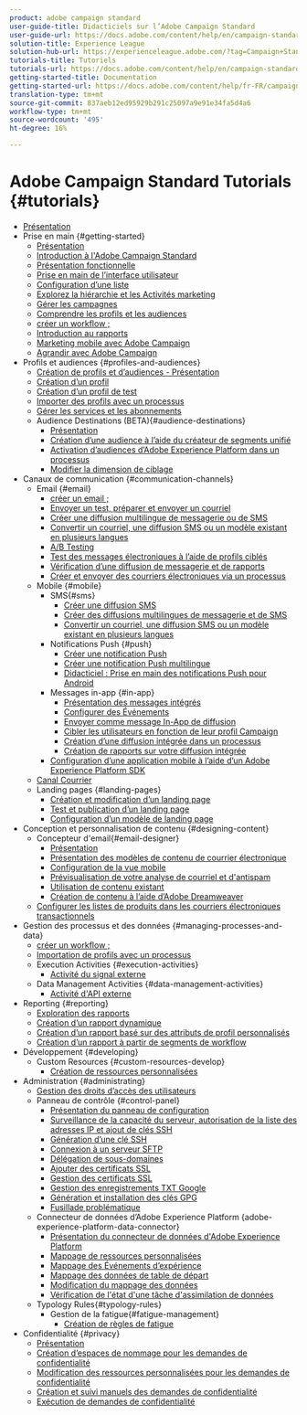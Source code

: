```yaml
---
product: adobe campaign standard
user-guide-title: Didacticiels sur l’Adobe Campaign Standard
user-guide-url: https://docs.adobe.com/content/help/en/campaign-standard-learn/tutorials/overview.html
solution-title: Experience League
solution-hub-url: https://experienceleague.adobe.com/?tag=Campaign+Standard#recommended/solutions/campaign
tutorials-title: Tutoriels
tutorials-url: https://docs.adobe.com/content/help/en/campaign-standard-learn/tutorials/overview.html
getting-started-title: Documentation
getting-started-url: https://docs.adobe.com/content/help/fr-FR/campaign-standard/using/campaign-standard-home.html
translation-type: tm+mt
source-git-commit: 837aeb12ed95929b291c25097a9e91e34fa5d4a6
workflow-type: tm+mt
source-wordcount: '495'
ht-degree: 16%

---
```



# Adobe Campaign Standard Tutorials {#tutorials}

+ [Présentation](/help/overview.md)
+ Prise en main {#getting-started}
   + [Présentation](/help/getting-started/getting-started-overview.md)
   + [Introduction à l&#39;Adobe Campaign Standard](/help/getting-started/adobe-campaign-standard-introduction.md)
   + [Présentation fonctionnelle](/help/getting-started/functional-overview.md)
   + [Prise en main de l’interface utilisateur](/help/getting-started/getting-started-with-the-ui.md)
   + [Configuration d’une liste](/help/getting-started/configure-a-list.md)
   + [Explorez la hiérarchie et les Activités marketing](/help/getting-started/explore-hierarchy-and-marketing-activities.md)
   + [Gérer les campagnes](/help/getting-started/managing-campaigns.md)
   + [Comprendre les profils et les audiences](/help/getting-started/understanding-profiles-and-audiences.md)
   + [créer un workflow ;](/help/managing-processes-and-data/create-workflow.md)
   + [Introduction au rapports](/help/getting-started/reporting-with-adobe-campaign-introduction.md)
   + [Marketing mobile avec Adobe Campaign](/help/getting-started/mobile-marketing-with-adobe-campaign.md)
   + [Agrandir avec Adobe Campaign](/help/getting-started/growing-with-adobe-campaign.md)
+ Profils et audiences {#profiles-and-audiences}
   + [Création de profils et d’audiences - Présentation](/help/profiles-and-audiences/creating-profiles-and-audiences.md)
   + [Création d’un profil](/help/profiles-and-audiences/creating-a-profile.md)
   + [Création d’un profil de test](/help/profiles-and-audiences/test-profiles.md)
   + [Importer des profils avec un processus](/help/managing-processes-and-data/importing-profiles.md)
   + [Gérer les services et les abonnements](/help/managing-processes-and-data/services-and-subscriptions.md)
   + Audience Destinations (BETA){#audience-destinations}
      + [Présentation](/help/profiles-and-audiences/audience-destinations/audience-destinations-overview.md)
      + [Création d’une audience à l’aide du créateur de segments unifié](/help/profiles-and-audiences/audience-destinations/creating-audiences-using-segment-builder.md)
      + [Activation d’audiences d’Adobe Experience Platform dans un processus](/help/profiles-and-audiences/audience-destinations/activating-aep-audiences.md)
      + [Modifier la dimension de ciblage](/help/profiles-and-audiences/audience-destinations/changing-targeting-dimension.md)
+ Canaux de communication {#communication-channels}
   + Email {#email}
      + [créer un email ;](/help/communication-channels/email/create-email-from-homepage.md)
      + [Envoyer un test, préparer et envoyer un courriel](/help/communication-channels/email/sending-test-preparing-sending-email.md)
      + [Créer une diffusion multilingue de messagerie ou de SMS](/help/communication-channels/create-multilingual-deliveries.md)
      + [Convertir un courriel, une diffusion SMS ou un modèle existant en plusieurs langues](/help/communication-channels/covert-into-multilingual-deliveries.md)
      + [A/B Testing](/help/communication-channels/email/a-b-testing.md)
      + [Test des messages électroniques à l’aide de profils ciblés](/help/communication-channels/email/profile-substitution.md)
      + [Vérification d’une diffusion de messagerie et de rapports](/help/communication-channels/email/reviewing-personalized-email-delivery-and-reports.md)
      + [Créer et envoyer des courriers électroniques via un processus](/help/communication-channels/email/create-and-send-emails-via-workflow.md)
   + Mobile {#mobile}
      + SMS{#sms}
         + [Créer une diffusion SMS](/help/communication-channels/mobile/sms/sms-delivery.md)
         + [Créer des diffusions multilingues de messagerie et de SMS](/help/communication-channels/create-multilingual-deliveries.md)
         + [Convertir un courriel, une diffusion SMS ou un modèle existant en plusieurs langues](/help/communication-channels/covert-into-multilingual-deliveries.md)
      + Notifications Push {#push}
         + [Créer une notification Push](/help/communication-channels/mobile/push-notifications/creating-a-push-notification.md)
         + [Créer une notification Push multilingue](/help/communication-channels/mobile/push-notifications/creating-multilingual-push-notifications.md)
         + [Didacticiel : Prise en main des notifications Push pour Android](https://docs.adobe.com/content/help/en/campaign-standard-learn/getting-started-with-push-notifications-android/introduction.html)
      + Messages in-app {#in-app}
         + [Présentation des messages intégrés](/help/communication-channels/mobile/in-app/in-app-message-overview.md)
         + [Configurer des Événements](/help/communication-channels/mobile/in-app/configure-events.md)
         + [Envoyer comme message In-App de diffusion](/help/communication-channels/mobile/in-app/broadcast-in-app-message.md)
         + [Cibler les utilisateurs en fonction de leur profil Campaign](/help/communication-channels/mobile/in-app/target-users-based-on-campaign-profile.md)
         + [Création d’une diffusion intégrée dans un processus](/help/communication-channels/mobile/in-app/in-app-activity.md)
         + [Création de rapports sur votre diffusion intégrée](/help/communication-channels/mobile/in-app/in-app-reporting.md)
      + [Configuration d’une application mobile à l’aide d’un Adobe Experience Platform SDK](/help/communication-channels/mobile/configure-mobile-apps-using-aep-sdk.md)
   + [Canal Courrier](/help/communication-channels/direct-mail/directmail.md)
   + Landing pages {#landing-pages}
      + [Création et modification d’un landing page](/help/communication-channels/landing-pages/landing-page-create-and-edit.md)
      + [Test et publication d’un landing page](/help/communication-channels/landing-pages/landing-page-test-and-publish.md)
      + [Configuration d’un modèle de landing page](/help/communication-channels/landing-pages/landing-page-configure-templates.md)
+ Conception et personnalisation de contenu {#designing-content}
   + Concepteur d&#39;email{#email-designer}
      + [Présentation](/help/designing-content/email-designer/email-designer-overview.md)
      + [Présentation des modèles de contenu de courrier électronique](/help/designing-content/email-designer/email-content-templates.md)
      + [Configuration de la vue mobile](/help/designing-content/email-designer/configure-the-mobile-view.md)
      + [Prévisualisation de votre analyse de courriel et d&#39;antispam](/help/designing-content/email-designer/preview-your-email.md)
      + [Utilisation de contenu existant](/help/designing-content/email-designer/working-with-existing-content.md)
      + [Création de contenu à l’aide d’Adobe Dreamweaver](/help/designing-content/email-designer/dreamweaver-integration.md)
   + [Configurer les listes de produits dans les courriers électroniques transactionnels](/help/designing-content/product-listings-in-transactional-email.md)
+ Gestion des processus et des données {#managing-processes-and-data}
   + [créer un workflow ;](/help/managing-processes-and-data/create-workflow.md)
   + [Importation de profils avec un processus](/help/managing-processes-and-data/importing-profiles.md)
   + Execution Activities {#execution-activities}
      + [Activité du signal externe](/help/managing-processes-and-data/execution-activities/external-signal-activity.md)
   + Data Management Activities {#data-management-activities}
      + [Activité d&#39;API externe](/help/managing-processes-and-data/data-management-activities/external-api-activity.md)
+ Reporting {#reporting}
   + [Exploration des rapports](/help/getting-started/exploring-reports.md)
   + [Création d’un rapport dynamique](/help/reporting/creating-a-dynamic-report.md)
   + [Création d’un rapport basé sur des attributs de profil personnalisés](/help/reporting/custom-profile-attributes-dynamic-reports.md)
   + [Création d’un rapport à partir de segments de workflow](/help/reporting/report-on-workflow-segments.md)
+ Développement {#developing}
   + Custom Resources {#custom-resources-develop}
      + [Création de ressources personnalisées](/help/managing-processes-and-data/custom-resources/creating-custom-resources.md)
+ Administration {#administrating}
   + [Gestion des droits d’accès des utilisateurs](/help/administrating/managing-user-access-rights.md)
   + Panneau de contrôle {#control-panel}
      + [Présentation du panneau de configuration](/help/administrating/control-panel/control-panel-overview.md)
      + [Surveillance de la capacité du serveur, autorisation de la liste des adresses IP et ajout de clés SSH](/help/administrating/control-panel/monitoring-server-capacity-allow-listing-adding-ssh-key.md)
      + [Génération d’une clé SSH](/help/administrating/control-panel/generate-ssh-key.md)
      + [Connexion à un serveur SFTP](/help/administrating/control-panel/connect-to-sftp-server.md)
      + [Délégation de sous-domaines](/help/administrating/control-panel/subdomain-delegation.md)
      + [Ajouter des certificats SSL](/help/administrating/control-panel/adding-ssl-certificates.md)
      + [Gestion des certificats SSL](/help/administrating/control-panel/managing-ssl-certificates.md)
      + [Gestion des enregistrements TXT Google](/help/administrating/control-panel/google-txt-record-management.md)
      + [Génération et installation des clés GPG](/help/administrating/control-panel/generating-and-installing-gpg-keys.md)
      + [Fusillade problématique](/help/administrating/control-panel/trouble-shooting.md)
   + Connecteur de données d’Adobe Experience Platform {adobe-experience-platform-data-connector}
      + [Présentation du connecteur de données d&#39;Adobe Experience Platform](/help/administrating/adobe-experience-platform-data-connector/understanding-the-adobe-experience-platform-data-connector.md)
      + [Mappage de ressources personnalisées](/help/administrating/adobe-experience-platform-data-connector/mapping-custom-resources.md)
      + [Mappage des Événements d’expérience](/help/administrating/adobe-experience-platform-data-connector/mapping-experience-events.md)
      + [Mappage des données de table de départ](/help/administrating/adobe-experience-platform-data-connector/mapping-seed-table-data.md)
      + [Modification du mappage des données](/help/administrating/adobe-experience-platform-data-connector/modifying-data-mapping.md)
      + [Vérification de l&#39;état d&#39;une tâche d&#39;assimilation de données](/help/administrating/adobe-experience-platform-data-connector/checking-status-of-data-ingestion-jobs.md)
   + Typology Rules{#typology-rules}
      + Gestion de la fatigue{#fatigue-management}
         + [Création de règles de fatigue](/help/administrating/typology-rules/fatigue-management/create-fatigue-rules.md)
+ Confidentialité {#privacy}
   + [Présentation](/help/privacy/privacy-overview.md)
   + [Création d’espaces de nommage pour les demandes de confidentialité](/help/privacy/namespaces-for-privacy-requests.md)
   + [Modification des ressources personnalisées pour les demandes de confidentialité](/help/privacy/custom-resources-for-privacy-requests.md)
   + [Création et suivi manuels des demandes de confidentialité](/help/privacy/create-and-track-privacy-requests.md)
   + [Exécution de demandes de confidentialité](/help/privacy/execute-privacy-requests.md)
